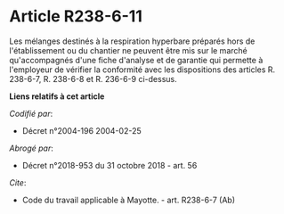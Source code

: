 # Article R238-6-11

Les mélanges destinés à la respiration hyperbare préparés hors de l'établissement ou du chantier ne peuvent être mis sur le
marché qu'accompagnés d'une fiche d'analyse et de garantie qui permette à l'employeur de vérifier la conformité avec les
dispositions des articles R. 238-6-7, R. 238-6-8 et R. 236-6-9 ci-dessus.

**Liens relatifs à cet article**

_Codifié par_:

  - Décret n°2004-196 2004-02-25

_Abrogé par_:

  - Décret n°2018-953 du 31 octobre 2018 - art. 56

_Cite_:

  - Code du travail applicable à Mayotte. - art. R238-6-7 (Ab)
